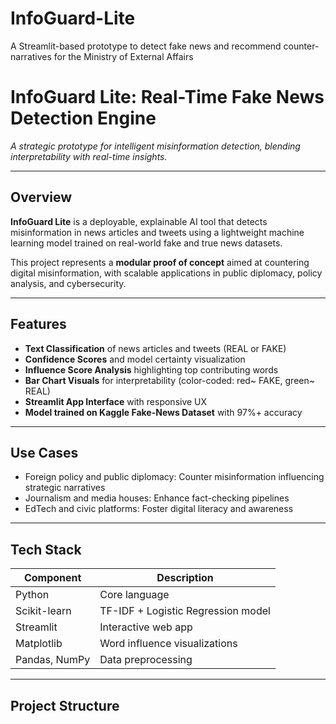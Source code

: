 # InfoGuard-Lite
A Streamlit-based prototype to detect fake news and recommend counter-narratives for the Ministry of External Affairs

# InfoGuard Lite: Real-Time Fake News Detection Engine

_A strategic prototype for intelligent misinformation detection, blending interpretability with real-time insights._

---

## Overview
**InfoGuard Lite** is a deployable, explainable AI tool that detects misinformation in news articles and tweets using a lightweight machine learning model trained on real-world fake and true news datasets.

This project represents a **modular proof of concept** aimed at countering digital misinformation, with scalable applications in public diplomacy, policy analysis, and cybersecurity.

---

## Features

- **Text Classification** of news articles and tweets (REAL or FAKE)
- **Confidence Scores** and model certainty visualization
- **Influence Score Analysis** highlighting top contributing words
- **Bar Chart Visuals** for interpretability (color-coded: red~ FAKE, green~ REAL)
- **Streamlit App Interface** with responsive UX
- **Model trained on Kaggle Fake-News Dataset** with 97%+ accuracy

---

## Use Cases

- Foreign policy and public diplomacy: Counter misinformation influencing strategic narratives
- Journalism and media houses: Enhance fact-checking pipelines
- EdTech and civic platforms: Foster digital literacy and awareness

---

## Tech Stack

| Component           | Description                       |
|--------------------|-----------------------------------|
| Python             | Core language                     |
| Scikit-learn       | TF-IDF + Logistic Regression model |
| Streamlit          | Interactive web app               |
| Matplotlib         | Word influence visualizations     |
| Pandas, NumPy      | Data preprocessing                |

---

## Project Structure


